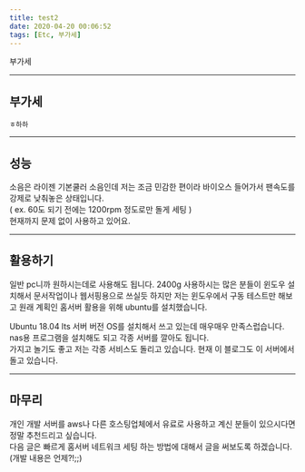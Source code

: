 ```yaml
---
title: test2
date: 2020-04-20 00:06:52
tags: [Etc, 부가세]
---
```


부가세


---

## 부가세

```
ㅎ하하
```

---

## 성능


소음은 라이젠 기본쿨러 소음인데 저는 조금 민감한 편이라 바이오스 들어가서 팬속도를 강제로 낮춰놓은 상태입니다.  
( ex. 60도 되기 전에는 1200rpm 정도로만 돌게 세팅 )  
현재까지 문제 없이 사용하고 있어요.

---
## 활용하기

일반 pc니까 원하시는데로 사용해도 됩니다. 2400g 사용하시는 많은 분들이 윈도우 설치해서 문서작업이나 웹서핑용으로 쓰실듯 하지만 저는 윈도우에서 구동 테스트만 해보고 원래 계획인 홈서버 활용을 위해 ubuntu를 설치했습니다.

Ubuntu 18.04 lts 서버 버전 OS를 설치해서 쓰고 있는데 매우매우 만족스럽습니다.  
nas용 프로그램을 설치해도 되고 각종 서버를 깔아도 됩니다.  
가지고 놀기도 좋고 저는 각종 서비스도 돌리고 있습니다. 현재 이 블로그도 이 서버에서 돌고 있습니다. 

---
## 마무리 

개인 개발 서버를 aws나 다른 호스팅업체에서 유료로 사용하고 계신 분들이 있으시다면 정말 추천드리고 싶습니다.  
다음 글은 빠르게 홈서버 네트워크 세팅 하는 방법에 대해서 글을 써보도록 하겠습니다.(개발 내용은 언제?!;;)